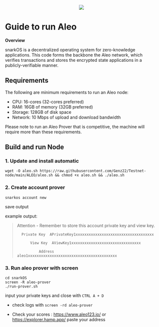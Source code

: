 
<p align="center">
    <img heigt="auto" src="https://user-images.githubusercontent.com/94878333/202914833-e95984d8-70d8-4a15-8c1a-84ade2711b5e.png">
</p>

# Guide to run Aleo

**Overview**

snarkOS is a decentralized operating system for zero-knowledge applications. This code forms the backbone the Aleo network, which verifies transactions and stores the encrypted state applications in a publicly-verifiable manner.

## Requirements

The following are minimum requirements to run an Aleo node:

- CPU: 16-cores (32-cores preferred)
- RAM: 16GB of memory (32GB preferred)
- Storage: 128GB of disk space
- Network: 10 Mbps of upload and download bandwidth

Please note to run an Aleo Prover that is competitive, the machine will require more than these requirements.

## Build and run Node

### 1. Update and install automatic

```
wget -O aleo.sh https://raw.githubusercontent.com/Genz22/Testnet-node/main/ALEO/aleo.sh && chmod +x aleo.sh && ./aleo.sh
```

### 2. Create account prover

```
snarkos account new
```

save output 

example output:

> Attention - Remember to store this account private key and view key.
>
>       Private Key  APrivateKey1xxxxxxxxxxxxxxxxxxxxxxxxxxxxxxxxxxxx
>
>           View Key  AViewKey1xxxxxxxxxxxxxxxxxxxxxxxxxxxxxxxx
>
>               Address  aleo1xxxxxxxxxxxxxxxxxxxxxxxxxxxxxxxxxxxxxxxxx 

### 3. Run aleo prover with screen

```
cd snarkOS
screen -R aleo-prover
./run-prover.sh
```

input your private keys and close with `CTRL A + D` 

- check logs with `screen -rd aleo-prover`

- Check your scores : https://www.aleo123.io/ or https://explorer.hamp.app/ paste your address
